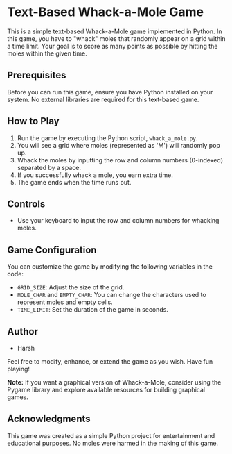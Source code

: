 # Text-Based Whack-a-Mole Game

This is a simple text-based Whack-a-Mole game implemented in Python. In this game, you have to "whack" moles that randomly appear on a grid within a time limit. Your goal is to score as many points as possible by hitting the moles within the given time.

## Prerequisites

Before you can run this game, ensure you have Python installed on your system. No external libraries are required for this text-based game.

## How to Play

1. Run the game by executing the Python script, `whack_a_mole.py`.
2. You will see a grid where moles (represented as 'M') will randomly pop up.
3. Whack the moles by inputting the row and column numbers (0-indexed) separated by a space.
4. If you successfully whack a mole, you earn extra time.
5. The game ends when the time runs out.

## Controls

- Use your keyboard to input the row and column numbers for whacking moles.

## Game Configuration

You can customize the game by modifying the following variables in the code:
- `GRID_SIZE`: Adjust the size of the grid.
- `MOLE_CHAR` and `EMPTY_CHAR`: You can change the characters used to represent moles and empty cells.
- `TIME_LIMIT`: Set the duration of the game in seconds.

## Author

- Harsh

Feel free to modify, enhance, or extend the game as you wish. Have fun playing!

**Note:** If you want a graphical version of Whack-a-Mole, consider using the Pygame library and explore available resources for building graphical games.

## Acknowledgments

This game was created as a simple Python project for entertainment and educational purposes. No moles were harmed in the making of this game.

